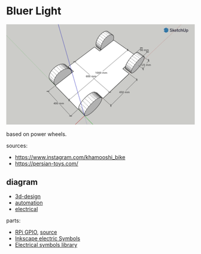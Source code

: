 # Bluer Light

![image](../../diagrams/bluer-light/3d-design.png)

based on power wheels.

sources:
- https://www.instagram.com/khamooshi_bike
- https://persian-toys.com/

## diagram

- [3d-design](../../diagrams/bluer-light/3d-design.stl)
- [automation](../../diagrams/bluer-light/automation.svg)
- [electrical](../../diagrams/bluer-light/electrical.svg)

parts:

- [RPi GPIO](../../diagrams/bluer-light/parts/1634657391RPI_GPIO_BOARD.svg), [source](https://freesvg.org/raspberry-pi-gpio-diagram)
- [Inkscape electric Symbols](https://github.com/upb-lea/Inkscape_electric_Symbols)
- [Electrical symbols library](https://commons.wikimedia.org/wiki/File:Electrical_symbols_library.svg)